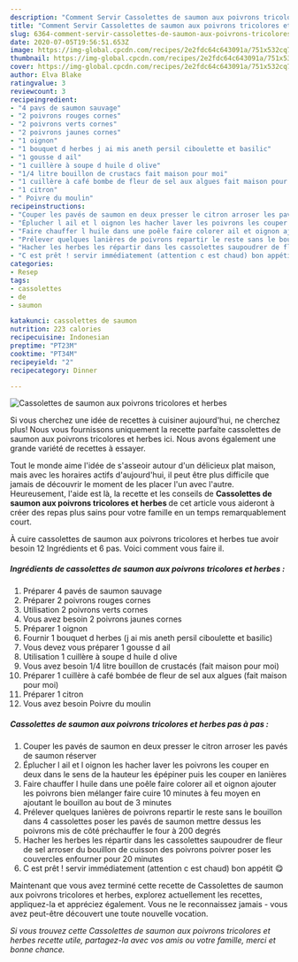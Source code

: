 ```yaml
---
description: "Comment Servir Cassolettes de saumon aux poivrons tricolores et herbes"
title: "Comment Servir Cassolettes de saumon aux poivrons tricolores et herbes"
slug: 6364-comment-servir-cassolettes-de-saumon-aux-poivrons-tricolores-et-herbes
date: 2020-07-05T19:56:51.653Z
image: https://img-global.cpcdn.com/recipes/2e2fdc64c643091a/751x532cq70/cassolettes-de-saumon-aux-poivrons-tricolores-et-herbes-photo-principale-de-la-recette.jpg
thumbnail: https://img-global.cpcdn.com/recipes/2e2fdc64c643091a/751x532cq70/cassolettes-de-saumon-aux-poivrons-tricolores-et-herbes-photo-principale-de-la-recette.jpg
cover: https://img-global.cpcdn.com/recipes/2e2fdc64c643091a/751x532cq70/cassolettes-de-saumon-aux-poivrons-tricolores-et-herbes-photo-principale-de-la-recette.jpg
author: Elva Blake
ratingvalue: 3
reviewcount: 3
recipeingredient:
- "4 pavs de saumon sauvage"
- "2 poivrons rouges cornes"
- "2 poivrons verts cornes"
- "2 poivrons jaunes cornes"
- "1 oignon"
- "1 bouquet d herbes j ai mis aneth persil ciboulette et basilic"
- "1 gousse d ail"
- "1 cuillère à soupe d huile d olive"
- "1/4 litre bouillon de crustacs fait maison pour moi"
- "1 cuillère à café bombe de fleur de sel aux algues fait maison pour moi"
- "1 citron"
- " Poivre du moulin"
recipeinstructions:
- "Couper les pavés de saumon en deux presser le citron arroser les pavés de saumon réserver"
- "Éplucher l ail et l oignon les hacher laver les poivrons les couper en deux dans le sens de la hauteur les épépiner puis les couper en lanières"
- "Faire chauffer l huile dans une poêle faire colorer ail et oignon ajouter les poivrons bien mélanger faire cuire 10 minutes à feu moyen en ajoutant le bouillon au bout de 3 minutes"
- "Prélever quelques lanières de poivrons repartir le reste sans le bouillon dans 4 cassolettes poser les pavés de saumon mettre dessus les poivrons mis de côté préchauffer le four à 200 degrés"
- "Hacher les herbes les répartir dans les cassolettes saupoudrer de fleur de sel arroser du bouillon de cuisson des poivrons poivrer poser les couvercles enfourner pour 20 minutes"
- "C est prêt ! servir immédiatement (attention c est chaud) bon appétit 😋"
categories:
- Resep
tags:
- cassolettes
- de
- saumon

katakunci: cassolettes de saumon 
nutrition: 223 calories
recipecuisine: Indonesian
preptime: "PT23M"
cooktime: "PT34M"
recipeyield: "2"
recipecategory: Dinner

---
```



![Cassolettes de saumon aux poivrons tricolores et herbes](https://img-global.cpcdn.com/recipes/2e2fdc64c643091a/751x532cq70/cassolettes-de-saumon-aux-poivrons-tricolores-et-herbes-photo-principale-de-la-recette.jpg)

Si vous cherchez une idée de recettes à cuisiner aujourd'hui, ne cherchez plus! Nous vous fournissons uniquement la recette parfaite cassolettes de saumon aux poivrons tricolores et herbes ici. Nous avons également une grande variété de recettes à essayer.

Tout le monde aime l'idée de s'asseoir autour d'un délicieux plat maison, mais avec les horaires actifs d'aujourd'hui, il peut être plus difficile que jamais de découvrir le moment de les placer l'un avec l'autre. Heureusement, l'aide est là, la recette et les conseils de <strong> Cassolettes de saumon aux poivrons tricolores et herbes </strong> de cet article vous aideront à créer des repas plus sains pour votre famille en un temps remarquablement court.

<!--inarticleads1-->

À cuire cassolettes de saumon aux poivrons tricolores et herbes tue avoir besoin 12 Ingrédients et 6 pas. Voici comment vous faire il.

##### Ingrédients de cassolettes de saumon aux poivrons tricolores et herbes :

1. Préparer 4 pavés de saumon sauvage
1. Préparer 2 poivrons rouges cornes
1. Utilisation 2 poivrons verts cornes
1. Vous avez besoin 2 poivrons jaunes cornes
1. Préparer 1 oignon
1. Fournir 1 bouquet d herbes (j ai mis aneth persil ciboulette et basilic)
1. Vous devez vous préparer 1 gousse d ail
1. Utilisation 1 cuillère à soupe d huile d olive
1. Vous avez besoin 1/4 litre bouillon de crustacés (fait maison pour moi)
1. Préparer 1 cuillère à café bombée de fleur de sel aux algues (fait maison pour moi)
1. Préparer 1 citron
1. Vous avez besoin  Poivre du moulin




<!--inarticleads2-->

##### Cassolettes de saumon aux poivrons tricolores et herbes pas à pas :

1. Couper les pavés de saumon en deux presser le citron arroser les pavés de saumon réserver
1. Éplucher l ail et l oignon les hacher laver les poivrons les couper en deux dans le sens de la hauteur les épépiner puis les couper en lanières
1. Faire chauffer l huile dans une poêle faire colorer ail et oignon ajouter les poivrons bien mélanger faire cuire 10 minutes à feu moyen en ajoutant le bouillon au bout de 3 minutes
1. Prélever quelques lanières de poivrons repartir le reste sans le bouillon dans 4 cassolettes poser les pavés de saumon mettre dessus les poivrons mis de côté préchauffer le four à 200 degrés
1. Hacher les herbes les répartir dans les cassolettes saupoudrer de fleur de sel arroser du bouillon de cuisson des poivrons poivrer poser les couvercles enfourner pour 20 minutes
1. C est prêt ! servir immédiatement (attention c est chaud) bon appétit 😋




<!--inarticleads1-->

<p>
Maintenant que vous avez terminé cette recette de Cassolettes de saumon aux poivrons tricolores et herbes, explorez actuellement les recettes, appliquez-la et appréciez également. Vous ne le reconnaissez jamais - vous avez peut-être découvert une toute nouvelle vocation.
</p>

<p>
<i>Si vous trouvez cette Cassolettes de saumon aux poivrons tricolores et herbes recette utile, partagez-la avec vos amis ou votre famille, merci et bonne chance.</i>
</p>
